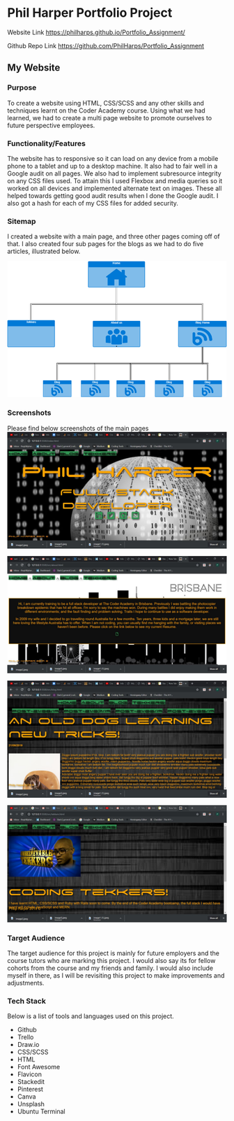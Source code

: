 # Phil Harper Portfolio Project

Website Link
https://philharps.github.io/Portfolio_Assignment/
  
Github Repo Link https://github.com/PhilHarps/Portfolio_Assignment

## My Website 

### Purpose
To create a website using HTML, CSS/SCSS and any other skills and techniques learnt on the Coder Academy course. Using what we had learned, we had to create a multi page website to promote ourselves to future perspective employees. 
### Functionality/Features
The website has to responsive so it can load on any device from a mobile phone to a tablet and up to a desktop machine. It also had to fair well in a Google audit on all pages. We also had to implement subresource integrity on any CSS files used.
To attain this I used Flexbox and media queries so it worked on all devices and  implemented alternate text on images. These all helped towards getting good audit results when I done the Google audit. I also got a hash for each of my CSS files for added security.
### Sitemap
I created a website with a main page, and three other pages coming off of that. I also created four sub pages for the blogs as we had to do five articles, illustrated below.

![Show Menu](https://github.com/PhilHarps/Portfolio_Assignment/blob/master/docs/Site%20Map.png)
### Screenshots
Please find below screenshots of the main pages
![Show Menu](https://github.com/PhilHarps/Portfolio_Assignment/blob/master/docs/main_screenshot.JPG)

![Show Menu](https://github.com/PhilHarps/Portfolio_Assignment/blob/master/docs/about_screenshot.JPG)

![Show Menu](https://github.com/PhilHarps/Portfolio_Assignment/blob/master/docs/blog_screenshot.JPG)

![Show Menu](https://github.com/PhilHarps/Portfolio_Assignment/blob/master/docs/tekkers_screenshot.JPG)

### Target Audience
The target audience for this project is mainly for future employers and the course tutors who are marking this project. I would also say its for fellow cohorts from the course and my friends and family. I would also include myself in there, as I will be revisiting this project to make improvements and adjustments.
### Tech Stack
Below is a list of tools and languages used on this project.

- Github
- Trello
- Draw.io
- CSS/SCSS
- HTML
- Font Awesome
- Flavicon
- Stackedit
- Pinterest
- Canva
- Unsplash
- Ubuntu Terminal